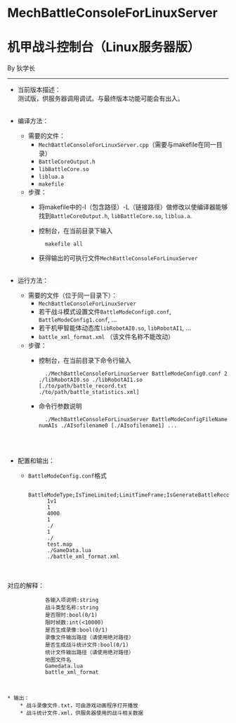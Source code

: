MechBattleConsoleForLinuxServer
====
机甲战斗控制台（Linux服务器版）
====

By 狄学长

----

* 当前版本描述：<br/>
测试版，供服务器调用调试。与最终版本功能可能会有出入。
<br></br>

* 编译方法：
	* 需要的文件：
		* `MechBattleConsoleForLinuxServer.cpp`（需要与makefile在同一目录）
		* `BattleCoreOutput.h`
		* `libBattleCore.so`
		* `liblua.a`
		* `makefile`
	* 步骤：
		* 将makefile中的-I（包含路径）-L（链接路径）做修改以使编译器能够找到`BattleCoreOutput.h`, `libBattleCore.so`, `liblua.a`.
		* 控制台，在当前目录下输入

				makefile all

		* 获得输出的可执行文件`MechBattleConsoleForLinuxServer`
<br></br>

* 运行方法：
	* 需要的文件（位于同一目录下）：
		* `MechBattleConsoleForLinuxServer`
		* 若干战斗模式设置文件`BattleModeConfig0.conf`, `BattleModeConfig1.conf`, ...
		* 若干机甲智能体动态库`libRobotAI0.so`, `libRobotAI1`, ...
		* `battle_xml_format.xml` （该文件名称不能改动）
	* 步骤：
		* 控制台，在当前目录下命令行输入

				./MechBattleConsoleForLinuxServer BattleModeConfig0.conf 2 ./libRobotAI0.so ./libRobotAI1.so [./to/path/battle_record.txt ./to/path/battle_statistics.xml]
		* 命令行参数说明

				./MechBattleConsoleForLinuxServer BattleModeConfigFileName numAIs ./AIsofilename0 [./AIsofilename1] ...
<br></br>

* 配置和输出：
	* `BattleModeConfig.conf`格式

				BattleModeType;IsTimeLimited;LimitTimeFrame;IsGenerateBattleRecord;BattleRecordRoute;IsGenerateBattleStatistics;BSR
				1v1
				1
				4000
				1
				./
				1
				./
				test.map
                ./GameData.lua
                ./battle_xml_format.xml

<br></br> 对应的解释：

				各输入项说明:string
				战斗类型名称:string
				是否限时:bool(0/1)
				限时帧数:int(<10000)
				是否生成录像:bool(0/1)
				录像文件输出路径（请使用绝对路径）
				是否生成战斗统计文件:bool(0/1)
				统计文件输出路径（请使用绝对路径）
				地图文件名
                Gamedata.lua
                battle_xml_format



	* 输出：
		* 战斗录像文件.txt，可由游戏动画程序打开播放
		* 战斗统计文件.xml，供服务器使用的战斗相关数据



